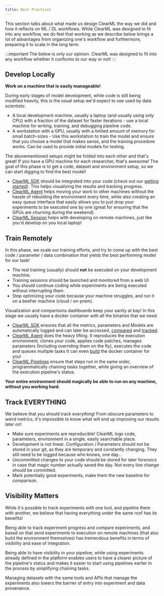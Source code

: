 ```yaml
---
title: Best Practices
---
```


This section talks about what made us design ClearML the way we did and how it reflects on ML / DL workflows.
While ClearML was designed to fit into any workflow, we do feel that working as we describe below brings a lot of advantages from organizing one's workflow
and furthermore, preparing it to scale in the long term.

:::important
The below is only our opinion. ClearML was designed to fit into any workflow whether it conforms to our way or not!
:::

## Develop Locally

**Work on a machine that is easily manageable!** 

During early stages of model development, while code is still being modified heavily, this is the usual setup we'd expect to see used by data scientists:

  - A local development machine, usually a laptop (and usually using only CPU) with a fraction of the dataset for faster 
    iterations - use a local machine for writing, training, and debugging pipeline code. 
  - A workstation with a GPU, usually with a limited amount of memory for small batch-sizes - Use this workstation to train 
    the model and ensure that you choose a model that makes sense, and the training procedure works. Can be used to provide initial models for testing. 

The abovementioned setups might be folded into each other and that's great! If you have a GPU machine for each researcher, that's awesome! 
The goal of this phase is to get a code, dataset and environment setup, so we can start digging to find the best model!

-  [ClearML SDK](../../clearml_sdk.md) should be integrated into your code (check out our [getting started](ds_first_steps.md)). 
  This helps visualizing the results and tracking progress.
- [ClearML Agent](../../clearml_agent.md) helps moving your work to other machines without the hassle of rebuilding the environment every time, 
  while also creating an easy queue interface that easily allows you to just drop your experiments to be executed one by one
  (great for ensuring that the GPUs are churning during the weekend).
- [ClearML Session](../../apps/clearml_session.md) helps with developing on remote machines, just like you'd develop on you local laptop!

## Train Remotely

In this phase, we scale our training efforts, and try to come up with the best code / parameter / data combination that 
yields the best performing model for our task!

  - The real training (usually) should **not** be executed on your development machine.
  - Training sessions should be launched and monitored from a web UI.
  - You should continue coding while experiments are being executed without interrupting them.
  - Stop optimizing your code because your machine struggles, and run it on a beefier machine (cloud / on-prem).

Visualization and comparisons dashboards keep your sanity at bay! In this stage we usually have a docker container with all the binaries 
that we need. 
- [ClearML SDK](../../clearml_sdk.md) ensures that all the metrics, parameters and Models are automatically logged and can later be 
  accessed, [compared](../../webapp/webapp_exp_comparing.md) and [tracked](../../webapp/webapp_exp_track_visual.md).
- [ClearML Agent](../../clearml_agent.md) does the heavy lifting. It reproduces the execution environment, clones your code, 
  applies code patches, manages parameters (Including overriding them on the fly), executes the code and queues multiple tasks
  It can even [build](../../clearml_agent.md#exporting-a-task-into-a-standalone-docker-container) the docker container for you!  
- [ClearML Pipelines](../../fundamentals/pipelines.md) ensure that steps run in the same order, 
  programmatically chaining tasks together, while giving an overview of the execution pipeline's status.

**Your entire environment should magically be able to run on any machine, without you working hard.** 

## Track EVERYTHING

We believe that you should track everything! From obscure parameters to weird metrics, it's impossible to know what will end up
improving our results later on!

- Make sure experiments are reproducible! ClearML logs code, parameters, environment in a single, easily searchable place. 
- Development is not linear. Configuration / Parameters should not be stored in your git, as
  they are temporary and constantly changing. They still need to be logged because who knows, one day...
- Uncommitted changes to your code should be stored for later forensics in case that magic number actually saved the day. Not every line change should be committed.
- Mark potentially good experiments, make them the new baseline for comparison.

## Visibility Matters

While it's possible to track experiments with one tool, and pipeline them with another, we believe that having 
everything under the same roof has its benefits! 

Being able to track experiment progress and compare experiments, and based on that send experiments to execution on remote
machines (that also build the environment themselves) has tremendous benefits in terms of visibility and ease of integration.

Being able to have visibility in your pipeline, while using experiments already defined in the platform 
enables users to have a clearer picture of the pipeline's status 
and makes it easier to start using pipelines earlier in the process by simplifying chaining tasks.

Managing datasets with the same tools and APIs that manage the experiments also lowers the barrier of entry into 
experiment and data provenance.
